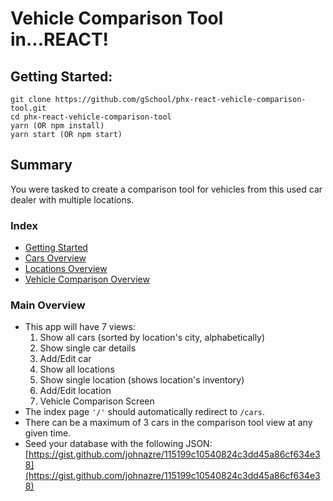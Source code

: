 # Vehicle Comparison Tool in...REACT!

## Getting Started:
```
git clone https://github.com/gSchool/phx-react-vehicle-comparison-tool.git
cd phx-react-vehicle-comparison-tool
yarn (OR npm install)
yarn start (OR npm start)
```
## Summary
You were tasked to create a comparison tool for vehicles from this used car dealer with multiple locations.

### Index
* [Getting Started](#getting-started)
* [Cars Overview](/cars_overview.md)
* [Locations Overview](/locations_overview.md)
* [Vehicle Comparison Overview](/vehicle_comparison_overview.md)

### Main Overview
* This app will have 7 views:
  1. Show all cars (sorted by location's city, alphabetically)
  2. Show single car details
  3. Add/Edit car
  4. Show all locations
  5. Show single location (shows location's inventory)
  6. Add/Edit location
  7. Vehicle Comparison Screen
* The index page `'/'` should automatically redirect to `/cars`.
* There can be a maximum of 3 cars in the comparison tool view at any given time.
* Seed your database with the following JSON: [https://gist.github.com/johnazre/115199c10540824c3dd45a86cf634e38](https://gist.github.com/johnazre/115199c10540824c3dd45a86cf634e38)

<a id="getting-started"></a>
